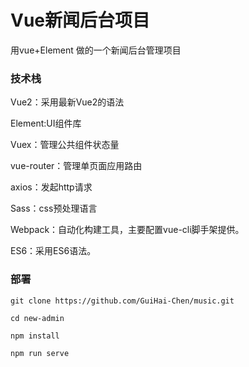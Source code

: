# Vue新闻后台项目
用vue+Element 做的一个新闻后台管理项目
### 技术栈
Vue2：采用最新Vue2的语法

Element:UI组件库

Vuex：管理公共组件状态量

vue-router：管理单页面应用路由

axios：发起http请求

Sass：css预处理语言

Webpack：自动化构建工具，主要配置vue-cli脚手架提供。

ES6：采用ES6语法。

### 部署
```
git clone https://github.com/GuiHai-Chen/music.git

cd new-admin

npm install 

npm run serve 
```
